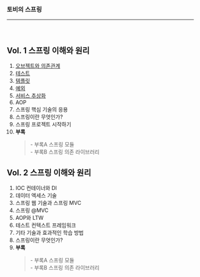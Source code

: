 <h3><b>토비의 스프링</b> 
<hr/><br/>

<h2>Vol. 1 스프링 이해와 원리</h2>
<ol>
    <li>
        <a href="https://github.com/EungyuCho/toby_spring_pract/blob/master/one1.md">오브젝트와 의존관계</a>
    </li>
    <li>
        <a href="https://github.com/EungyuCho/toby_spring_pract/blob/master/one2.md">테스트</a>
    </li>
    <li>
        <a href="https://github.com/EungyuCho/toby_spring_pract/blob/master/one3.md">템플릿</a>
    </li>
    <li>
        <a href="https://github.com/EungyuCho/toby_spring_pract/blob/master/one4.md">예외</a>
    </li>
    <li>
        <a href="https://github.com/EungyuCho/toby_spring_pract/blob/master/one5.md">서비스 추상화</a>
    </li>
    <li>
        AOP
    </li>
    <li>
        스프링 핵심 기술의 응용
    </li>
    <li>
        스프링이란 무엇인가?
    </li>
    <li>
        스프링 프로젝트 시작하기
    </li>
    <li>
        <strong>부록</strong>
        <BlockQuote>
            - 부록A 스프링 모듈<br/>
            - 부록B 스프링 의존 라이브러리<br/>
        </BlockQuote>
    </li>
</ol>

<h2>Vol. 2 스프링 이해와 원리</h2>
<ol>
    <li>
        IOC 컨테이너와 DI
    </li>
    <li>
        데이터 엑세스 기술
    </li>
    <li>
        스프링 웹 기술과 스프링 MVC
    </li>
    <li>
        스프링 @MVC
    </li>
    <li>
        AOP와 LTW
    </li>
    <li>
        테스트 컨텍스트 프레임워크
    </li>
    <li>
        기타 기술과 효과적인 학습 방법
    </li>
    <li>
        스프링이란 무엇인가?
    </li>
    <li>
        <strong>부록</strong>
        <BlockQuote>
            - 부록A 스프링 모듈<br/>
            - 부록B 스프링 의존 라이브러리<br/>
        </BlockQuote>
    </li>
</ol>

